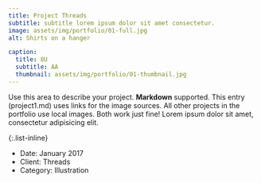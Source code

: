```yaml
---
title: Project Threads
subtitle: subtitle lorem ipsum dolor sit amet consectetur.
image: assets/img/portfolio/01-full.jpg
alt: Shirts on a hanger

caption:
  title: 8U
  subtitle: AA
  thumbnail: assets/img/portfolio/01-thumbnail.jpg
---
```

Use this area to describe your project. **Markdown** supported. This entry (project1.md) uses links for the image sources. All other projects in the portfolio use local images. Both work just fine! Lorem ipsum dolor sit amet, consectetur adipisicing elit. 

{:.list-inline}
- Date: January 2017
- Client: Threads
- Category: Illustration

